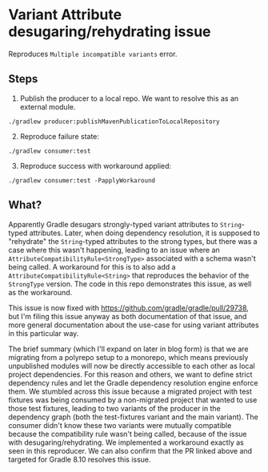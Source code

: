 # Variant Attribute desugaring/rehydrating issue

Reproduces `Multiple incompatible variants` error.

## Steps

1. Publish the producer to a local repo. We want to resolve this as an external module.
```
./gradlew producer:publishMavenPublicationToLocalRepository
```

2. Reproduce failure state:
```
./gradlew consumer:test
```

3. Reproduce success with workaround applied:
```
./gradlew consumer:test -PapplyWorkaround
```

## What?

Apparently Gradle desugars strongly-typed variant attributes to `String`-typed attributes. Later,
when doing dependency resolution, it is supposed to "rehydrate" the `String`-typed attributes to the
strong types, but there was a case where this wasn't happening, leading to an issue where an
`AttributeCompatibilityRule<StrongType>` associated with a schema wasn't being called. A workaround
for this is to also add a `AttributeCompatibilityRule<String>` that reproduces the behavior of the
`StrongType` version. The code in this repo demonstrates this issue, as well as the workaround.

This issue is now fixed with https://github.com/gradle/gradle/pull/29738, but I'm filing this issue
anyway as both documentation of that issue, and more general documentation about the use-case
for using variant attributes in this particular way.

The brief summary (which I'll expand on later in blog form) is that we are migrating from a polyrepo
setup to a monorepo, which means previously unpublished modules will now be directly accessible to
each other as local project dependencies. For this reason and others, we want to define strict
dependency rules and let the Gradle dependency resolution engine enforce them. We stumbled across 
this issue because a migrated project with test fixtures was being consumed by a non-migrated 
project that wanted to use those test fixtures, leading to two variants of the producer in the 
dependency graph (both the test-fixtures variant and the main variant). The consumer didn't know
these two variants were mutually compatible because the compatibility rule wasn't being called,
because of the issue with desugaring/rehydrating. We implemented a workaround exactly as seen in
this reproducer. We can also confirm that the PR linked above and targeted for Gradle 8.10 resolves
this issue.
